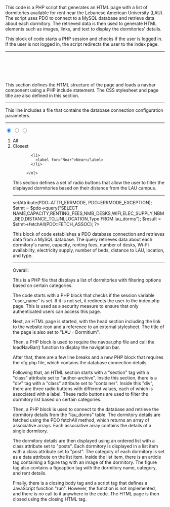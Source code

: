 This code is a PHP script that generates an HTML page with a list of dormitories available for rent near the Lebanese American University (LAU). The script uses PDO to connect to a MySQL database and retrieve data about each dormitory. The retrieved data is then used to generate HTML elements such as images, links, and text to display the dormitories' details.



<?php
session_start();
if(!isset($_SESSION["user_name"])){
  header("Location: ../index.php");
}
?>

This block of code starts a PHP session and checks if the user is logged in. If the user is not logged in, the script redirects the user to the index page.



_____________________________________________________


<!DOCTYPE html>
<html lang="en">
<head>
  <!--Head-->
   <link rel="icon" href="../dormitium-logo.png">
  <link rel="stylesheet" type="text/css" href="../CSS/Display.css">
  <!--Burger Icon-->
  <title>LAU - Dormitium</title>
</head>
<body>
  <!-- Start of HTML and NavBar-->
  <?php 
    require_once "../navbar/navbar.php";
    loadNavBar();
    ?>
  <br><br><br><br>

This section defines the HTML structure of the page and loads a navbar component using a PHP include statement. The CSS stylesheet and page title are also defined in this section.
___________________________________________________________

<?php
require "../config/cfg.php";
?>
This line includes a file that contains the database connection configuration parameters.
___________________________________________________________

<section class="author-archive">
      <!-- HTML -->
        <div class="container">
        <!--Defining set elements-->
          <input type="radio" id="All" name="categories" value="All" checked>
          <input type="radio" id="Closest" name="categories" value="Closest">
          <input type="radio" id="Near" name="categories" value="Near">
               <!-- Enabling filtering and how to define them and display them-->
          <ol class="filters">
            <li>
              <label for="All">All</label>
            </li>
            <li>
              <label for="Closest">Closest</label>
            </li>
           
            <li>
              <label for="Near">Near</label>
            </li>
           
          </ol>

This section defines a set of radio buttons that allow the user to filter the displayed dormitories based on their distance from the LAU campus.
____________________________________________________________

<?php
try {
  $pdo = new PDO("mysql:host=$host;dbname=$dbname", $username, $password);
  $pdo->setAttribute(PDO::ATTR_ERRMODE, PDO::ERRMODE_EXCEPTION);
  
  $stmt = $pdo->query("SELECT NAME,CAPACITY,RENTING_FEES,NMB_DESKS,WIFI,ELEC_SUPPLY,NBM_BED,DISTANCE_TO_UNI,LOCATION,Type FROM lau_dorms");
  $result = $stmt->fetchAll(PDO::FETCH_ASSOC);
?>

This block of code establishes a PDO database connection and retrieves data from a MySQL database. The query retrieves data about each dormitory's name, capacity, renting fees, number of desks, Wi-Fi availability, electricity supply, number of beds, distance to LAU, location, and type.
____________________________________________________________


Overall:

This is a PHP file that displays a list of dormitories with filtering options based on certain categories.

The code starts with a PHP block that checks if the session variable "user_name" is set. If it is not set, it redirects the user to the index.php page. This is used as a security measure to ensure that only authenticated users can access this page.

Next, an HTML page is started, with the head section including the link to the website icon and a reference to an external stylesheet. The title of the page is also set to "LAU - Dormitium".

Then, a PHP block is used to require the navbar.php file and call the loadNavBar() function to display the navigation bar.

After that, there are a few line breaks and a new PHP block that requires the cfg.php file, which contains the database connection details.

Following that, an HTML section starts with a "section" tag with a "class" attribute set to "author-archive". Inside this section, there is a "div" tag with a "class" attribute set to "container". Inside this "div", there are three radio buttons with different values, each of which is associated with a label. These radio buttons are used to filter the dormitory list based on certain categories.

Then, a PHP block is used to connect to the database and retrieve the dormitory details from the "lau_dorms" table. The dormitory details are fetched using the PDO fetchAll method, which returns an array of associative arrays. Each associative array contains the details of a single dormitory.

The dormitory details are then displayed using an ordered list with a class attribute set to "posts". Each dormitory is displayed in a list item with a class attribute set to "post". The category of each dormitory is set as a data attribute on the list item. Inside the list item, there is an article tag containing a figure tag with an image of the dormitory. The figure tag also contains a figcaption tag with the dormitory name, category, and rent details.

Finally, there is a closing body tag and a script tag that defines a JavaScript function "run". However, the function is not implemented, and there is no call to it anywhere in the code. The HTML page is then closed using the closing HTML tag.